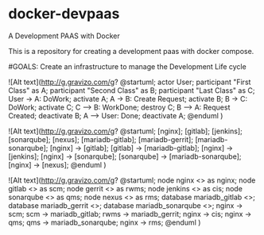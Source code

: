 # docker-devpaas
A Development PAAS with Docker

This is a repository for creating a development paas with docker compose.

#GOALS:
Create an infrastructure to manage the Development Life cycle

![Alt text](http://g.gravizo.com/g?
@startuml;
actor User;
participant "First Class" as A;
participant "Second Class" as B;
participant "Last Class" as C;
User -> A: DoWork;
activate A;
A -> B: Create Request;
activate B;
B -> C: DoWork;
activate C;
C --> B: WorkDone;
destroy C;
B --> A: Request Created;
deactivate B;
A --> User: Done;
deactivate A;
@enduml
)

![Alt text](http://g.gravizo.com/g?
@startuml;
[nginx];
[gitlab];
[jenkins];
[sonarqube];
[nexus];
[mariadb-gitlab];
[mariadb-gerrit];
[mariadb-sonarqube];
[nginx] -> [gitlab];
[gitlab] -> [mariadb-gitlab];
[nginx] -> [jenkins];
[nginx] -> [sonarqube];
[sonarqube] -> [mariadb-sonarqube];
[nginx] -> [nexus];
@enduml
)

![Alt text](http://g.gravizo.com/g?
@startuml;
node nginx <<docker container>> as nginx;
node gitlab <<docker container>> as scm;
node gerrit <<docker container>> as rwms;
node jenkins <<docker container>> as cis;
node sonarqube <<docker container>> as qms;
node nexus <<docker container>> as rms;
database mariadb_gitlab <<docker container>>;
database mariadb_gerrit <<docker container>>;
database mariadb_sonarqube <<docker container>>;
nginx -> scm;
scm -> mariadb_gitlab;
rwms -> mariadb_gerrit;
nginx -> cis;
nginx -> qms;
qms -> mariadb_sonarqube;
nginx -> rms;
@enduml
)
